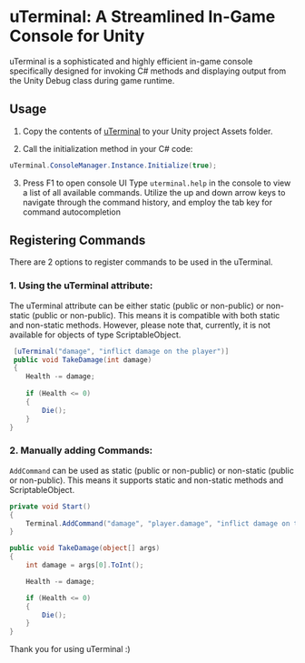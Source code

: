 # uTerminal: A Streamlined In-Game Console for Unity

uTerminal is a sophisticated and highly efficient in-game console specifically designed for invoking C# methods and displaying output from the Unity Debug class during game runtime.

## Usage

1. Copy the contents of [uTerminal](./uTerminal) to your Unity project Assets folder.

2. Call the initialization method in your C# code:
```csharp
uTerminal.ConsoleManager.Instance.Initialize(true);
```
3. Press F1 to open console UI Type `uterminal.help` in the console to view a list of all available commands. Utilize the up and down arrow keys to navigate through the command history, and employ the tab key for command autocompletion


## Registering Commands

There are 2 options to register commands to be used in the uTerminal.

### 1. Using the uTerminal attribute:
The uTerminal attribute can be either static (public or non-public) or non-static (public or non-public). This means it is compatible with both static and non-static methods. However, please note that, currently, it is not available for objects of type ScriptableObject.

```csharp
 [uTerminal("damage", "inflict damage on the player")]
 public void TakeDamage(int damage)
 {
    Health -= damage;
 
    if (Health <= 0)
    {
        Die();
    }
}
``` 
 
### 2. Manually adding Commands:

`AddCommand` can be used as static (public or non-public) or non-static (public or non-public). This means it supports static and non-static methods and ScriptableObject.
 
```csharp
private void Start()
{ 
    Terminal.AddCommand("damage", "player.damage", "inflict damage on the player", TakeDamage);
}

public void TakeDamage(object[] args)
{
    int damage = args[0].ToInt();

    Health -= damage;

    if (Health <= 0)
    {
        Die();
    }
}
```


Thank you for using uTerminal :)
